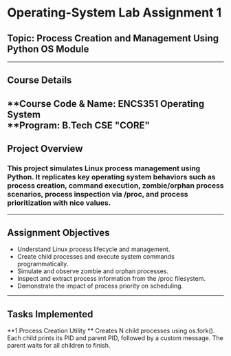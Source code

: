 # Operating-System Lab Assignment 1
## Topic: Process Creation and Management Using Python OS Module  
---
## Course Details
**Course Code & Name: ENCS351 Operating System  
**Program: B.Tech CSE "CORE"  
---
## Project Overview 
### This project simulates Linux process management using Python. It replicates key operating system behaviors such as process creation, command execution, zombie/orphan process scenarios, process inspection via /proc, and process prioritization with nice values.
---
## Assignment Objectives
* Understand Linux process lifecycle and management.
* Create child processes and execute system commands programmatically.
* Simulate and observe zombie and orphan processes.
* Inspect and extract process information from the /proc filesystem.
* Demonstrate the impact of process priority on scheduling.
---
## Tasks Implemented
**1.Process Creation Utility
** Creates N child processes using os.fork(). Each child prints its PID and parent PID, followed by a custom message. The parent waits for all children to finish.

